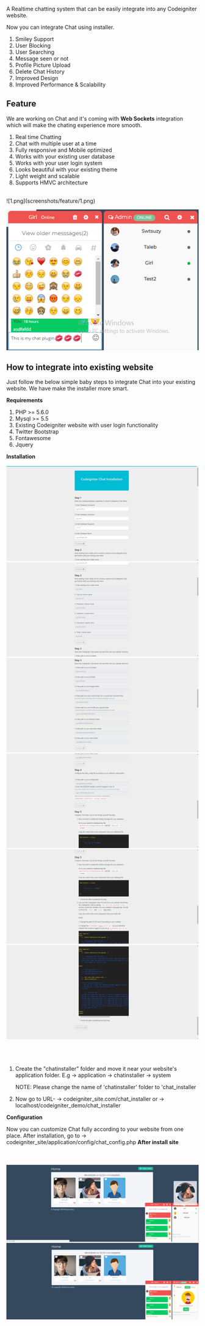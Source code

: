 A Realtime chatting system that can be easily integrate into any Codeigniter website.

Now you can integrate Chat using installer. 

1. Smiley Support
2. User Blocking
3. User Searching
4. Message seen or not
5. Profile Picture Upload
6. Delete Chat History
7. Improved Design
8. Improved Performance & Scalability


## Feature 

We are working on Chat and it's coming with **Web Sockets** integration which will make the chating experience more smooth.

1. Real time Chatting
2. Chat with multiple user at a time
3. Fully responsive and Mobile optimized
4. Works with your existing user database
5. Works with your user login system
6. Looks beautiful with your existing theme
7. Light weight and scalable
8. Supports HMVC architecture
<br />
![1.png](screenshots/feature/1.png)

![4.png](screenshots/feature/4.png)



## How to integrate into existing website

Just follow the below simple baby steps to integrate Chat into your existing website. We have make the installer more smart.

**Requirements**

1. PHP >= 5.6.0
2. Mysql >= 5.5
3. Existing Codeigniter website with user login functionality
4. Twitter Bootstrap
5. Fontawesome
6. Jquery

**Installation**
</br></br>
![1.png](screenshots/install/1.png)
</br>
![2.png](screenshots/install/2.png)
</br>
![3.png](screenshots/install/3.png)
</br>
![4.png](screenshots/install/4.png)
</br>
![5.png](screenshots/install/5.png)
</br>
![6.png](screenshots/install/6.png)
</br>
</br></br></br>
1. Create the "chatinstaller" folder and move it near your website's application folder. E.g 
    -> application 
    -> chatinstaller 
    -> system 

    NOTE: Please change the name of 'chatinstaller' folder to 'chat_installer

2. Now go to URL- 
    -> codeigniter_site.com/chat_installer or 
    -> localhost/codeigniter_demo/chat_installer

**Configuration** 

Now you can customize Chat fully according to your website from one place. 
After installation, go to 
    -> codeigniter_site/application/config/chat_config.php
**After install site** 
</br></br></br>
</br>
![2.png](screenshots/installed_feature/2.png)
</br>
![3.png](screenshots/installed_feature/3.png)
</br>

